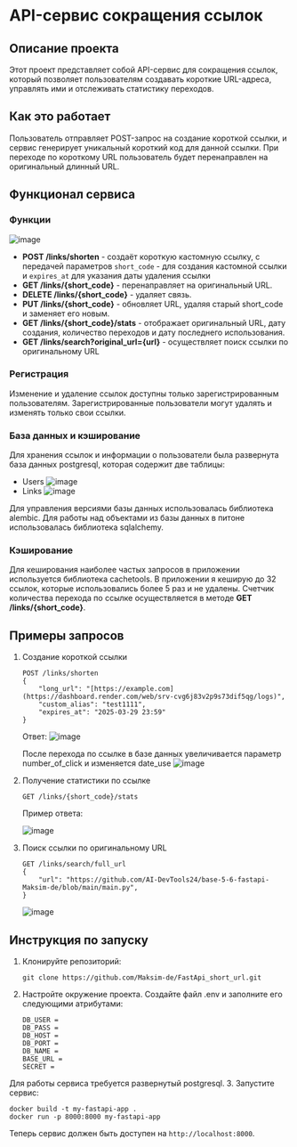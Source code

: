 # API-сервис сокращения ссылок

## Описание проекта

Этот проект представляет собой API-сервис для сокращения ссылок, который позволяет пользователям создавать короткие URL-адреса, управлять ими и отслеживать статистику переходов.

## Как это работает

Пользователь отправляет POST-запрос на создание короткой ссылки, и сервис генерирует уникальный короткий код для данной ссылки. 
При переходе по короткому URL пользователь будет перенаправлен на оригинальный длинный URL. 

## Функционал сервиса

### Функции
![image](https://github.com/user-attachments/assets/7346b1a1-3442-46be-af62-1dcbd5fff7a9)

   - **POST /links/shorten** - создаёт короткую кастомную ссылку, с передачей параметров `short_code` - для создания кастомной ссылки и `expires_at` для указания даты удаления ссылки
   - **GET /links/{short_code}** - перенаправляет на оригинальный URL.
   - **DELETE /links/{short_code}** - удаляет связь.
   - **PUT /links/{short_code}** - обновляет URL, удаляя старый short_code и заменяет его новым.
   - **GET /links/{short_code}/stats** - отображает оригинальный URL, дату создания, количество переходов и дату последнего использования.
   - **GET /links/search?original_url={url}** - осуществляет поиск ссылки по оригинальному URL

### Регистрация
Изменение и удаление ссылок доступны только зарегистрированным пользователям. Зарегистрированные пользователи могут удалять и изменять только свои ссылки. 

### База данных и кэширование
Для хранения ссылок и информации о пользователи была развернута база данных postgresql, которая содержит две таблицы:
- Users
![image](https://github.com/user-attachments/assets/b3ceabab-80f7-45a2-87d9-42fa250ce410)
- Links
![image](https://github.com/user-attachments/assets/1b1d5fae-f62c-455b-a2e6-e223e4d1edd0)

Для управления версиями базы данных использовалась библиотека alembic. Для работы над объектами из базы данных в питоне использовалась библиотека sqlalchemy.

### Кэширование
Для кеширования наиболее частых запросов в приложении используется библиотека cachetools. В приложении я кеширую до 32 ссылок, которые использовались более 5 раз и не удалены. Счетчик количества перехода по ссылке осуществляется в методе **GET /links/{short_code}**.

## Примеры запросов

1. Создание короткой ссылки
   ```
   POST /links/shorten
   {
       "long_url": "[https://example.com](https://dashboard.render.com/web/srv-cvg6j83v2p9s73dif5qg/logs)",
       "custom_alias": "test1111",
       "expires_at": "2025-03-29 23:59"
   }
   ```
   Ответ:
   ![image](https://github.com/user-attachments/assets/9c88188f-cea0-42ef-b47b-652db01d3a01)

   После перехода по ссылке в базе данных увеличивается параметр number_of_click и изменяется date_use
   ![image](https://github.com/user-attachments/assets/51f93e68-614c-4f09-af24-ccfd18ceb1ed)


3. Получение статистики по ссылке
   ```
   GET /links/{short_code}/stats
   ```
   Пример ответа:
   
   ![image](https://github.com/user-attachments/assets/83389149-8f22-445c-9eef-d807bf8bda3f)


5. Поиск ссылки по оригинальному URL
   ```
   GET /links/search/full_url
   {
       "url": "https://github.com/AI-DevTools24/base-5-6-fastapi-Maksim-de/blob/main/main.py",
   }
   ```
   ![image](https://github.com/user-attachments/assets/65e0f249-99ad-4190-bc0a-e6555e44929b)

## Инструкция по запуску

1. Клонируйте репозиторий:
   ```
   git clone https://github.com/Maksim-de/FastApi_short_url.git
   ```
   
2. Настройте окружение проекта. Создайте файл .env и заполните его следующими атрибутами:
   ```
   DB_USER = 
   DB_PASS = 
   DB_HOST = 
   DB_PORT = 
   DB_NAME = 
   BASE_URL = 
   SECRET = 
   ```
Для работы сервиса требуется развернутый postgresql. 
3. Запустите сервис:
   ```
   docker build -t my-fastapi-app .
   docker run -p 8000:8000 my-fastapi-app
   ```

Теперь сервис должен быть доступен на `http://localhost:8000`.

